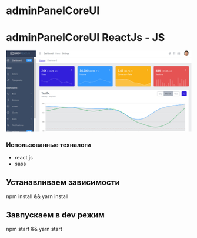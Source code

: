 # adminPanelCoreUI
<h1>adminPanelCoreUI ReactJs - JS</h1>


<a href="#"><img src="./files/photo_2023-05-10_15-13-25.jpg" alt="jpg"/></a>


<h3>Использованные техналоги</h3>
<ul>
    <li>react js</li>
    <li>sass</li>
</ul>


## Устанавливаем зависимости
npm install && yarn install

## Завпускаем в dev режим 
npm start && yarn start 
